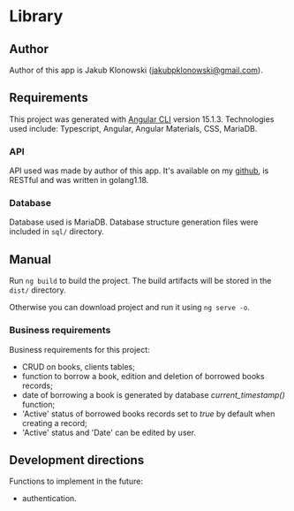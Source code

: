 # Library
## Author
Author of this app is Jakub Klonowski (jakubpklonowski@gmail.com).

## Requirements
This project was generated with [Angular CLI](https://github.com/angular/angular-cli) version 15.1.3. Technologies used include: Typescript, Angular, Angular Materials, CSS, MariaDB.

### API
API used was made by author of this app. It's available on my [github](https://github.com/kapitanjaszczur/LibraryAPI_Go), is RESTful and was written in golang1.18.

### Database
Database used is MariaDB. Database structure generation files were included in `sql/` directory.

## Manual
Run `ng build` to build the project. The build artifacts will be stored in the `dist/` directory.

Otherwise you can download project and run it using `ng serve -o`.

### Business requirements
Business requirements for this project:
- CRUD on books, clients tables;
- function to borrow a book, edition and deletion of borrowed books records;
- date of borrowing a book is generated by database *current_timestamp()* function;
- 'Active' status of borrowed books records set to *true* by default when creating a record;
- 'Active' status and 'Date' can be edited by user.

## Development directions
Functions to implement in the future:
- authentication.
